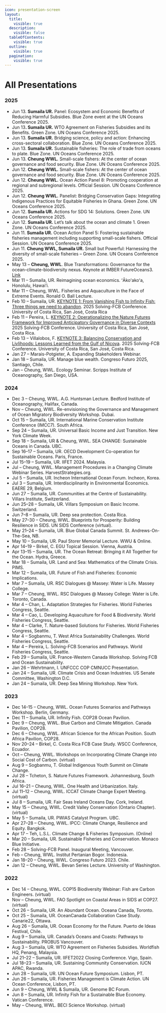 ```yaml
---
icon: presentation-screen
layout:
  title:
    visible: true
  description:
    visible: false
  tableOfContents:
    visible: true
  outline:
    visible: true
  pagination:
    visible: true
---
```


# All Presentations

### 2025

* Jun 13. **Sumaila UR.** Panel: Ecosystem and Economic Benefits of Reducing Harmful Subsidies. Blue Zone event at the UN Oceans Conference 2025.
* Jun 1&#x33;**. Sumaila UR.** WTO Agreement on Fisheries Subsidies and its Benefits. Green Zone. UN Oceans Conference 2025.
* Jun 13. **Sumaila UR.** Bridging science, policy and action: Enhancing cross-sectoral collaboration. Blue Zone. UN Oceans Conference 2025.
* Jun 13. **Sumaila UR.** Sustainable fisheries: The role of trade from oceans to plate. Blue Zone. UN Oceans Conference 2025.
* Jun 13. **Cheung WWL.** Small-scale fishers: At the center of ocean governance and food security. Blue Zone. UN Oceans Conference 2025.
* Jun 12. **Cheung WWL.** Small-scale fishers: At the center of ocean governance and food security. Blue Zone. UN Oceans Conference 2025.
* Jun 12. **Cheung WWL.** Ocean Action Panel 8: Promoting cooperation at regional and subregional levels. Official Session. UN Oceans Conference 2025.
* Jun 12. **Cheung WWL.** Panelist: Bridging Conservation Gaps: Integrating Indigenous Practices for Equitable Fisheries in Ghana. Green Zone. UN Oceans Conference 2025.
* Jun 12. **Sumaila UR.** Actions for SDG 14: Solutions. Green Zone. UN Oceans Conference 2025.
* Jun 12. **Sumaila UR.** Let’s talk about the ocean and climate 1. Green Zone. UN Oceans Conference 2025.
* Jun 11. **Sumaila UR.** Ocean Action Panel 5: Fostering sustainable fisheries management including supporting small-scale fishers. Official Session. UN Oceans Conference 2025.
* Jun 11. **Cheung WWL, Sumaila UR.** Small but Powerful: Harnessing the diversity of small-scale fisheries – Green Zone. UN Oceans Conference 2025.
* May 13 – **Cheung, WWL**. Blue Transformations: Governance for the ocean-climate-biodiversity nexus. Keynote at IMBER FutureOceans3. [Link](https://imber.info/event/fo3/)&#x20;
* Mar 11 – Sumaila, UR. Reimagining ocean economics. ʻĀkoʻakoʻa, Honolulu, Hawai’i.&#x20;
* Mar 11 – Cheung, WWL. Fisheries and Aquaculture in the Face of Extreme Events. Ronald O. Ball Lecture.&#x20;
* Feb 10 – Sumaila, UR. [KEYNOTE 1: From Vanishing Fish to Infinity Fish: Three things we need to abandon](https://www.youtube.com/watch?v=quFcLYhlZzg). 2025 Solving-FCB Conference. University of Costa Rica, San José, Costa Rica&#x20;
* Feb 11 – Pereira, L. [KEYNOTE 2: Operationalizing the Nature Futures Framework for Improved Anticipatory Governance in Diverse Contexts](https://youtu.be/tFDZde7U_C4) 2025 Solving-FCB Conference. University of Costa Rica, San José, Costa Rica.&#x20;
* Feb 13 – Villalobos, F. [KEYNOTE 3: Balancing Conservation and Livlihoods: Lessons Learned from the Gulf of Nicoya](https://youtu.be/RmxSVMDha_o). 2025 Solving-FCB Conference. University of Costa Rica, San José, Costa Rica.&#x20;
* Jan 27 – Marais-Potgieter, A. Expanding Stakeholders Webinar.&#x20;
* Jan 18 – Sumaila, UR. Manage blue wealth. Congreso Futuro 2025, Santiago, Chile.&#x20;
* Jan – Cheung, WWL. Ecology Seminar. Scripps Institute of Oceanography, San Diego, USA.&#x20;

### 2024&#x20;

* Dec 3 – Cheung, WWL. A.G. Huntsman Lecture. Bedford Institute of Oceanography, Halifax, Canada.&#x20;
* Nov – Cheung, WWL. Re-envisioning the Governance and Management of Ocean Migratory Biodiversity Workshop. Dubai.&#x20;
* Oct 15 – Sumaila, UR. International Marine Conservation Institute Conference (IMCC7). South Africa.&#x20;
* Sep 24 – Sumaila, UR. Universal Basic Income and Just Transition. New York Climate Week.&#x20;
* Sep 18 – Sumaila, UR & Cheung, WWL. SEA CHANGE: Sustainable Oceans in Canada. UBC.&#x20;
* Sep 16–17 – Sumaila, UR. OECD Development Co-operation for Sustainable Oceans. Paris, France.&#x20;
* Jul 15–19 – Sumaila, UR. IIFET 2024. Malaysia.&#x20;
* Jul – Cheung, WWL. Management Procedures in a Changing Climate Webinar Series. HarvestStrategies.org.&#x20;
* Jul 5 – Sumaila, UR. Incheon International Ocean Forum. Incheon, Korea.&#x20;
* Jul 3 – Sumaila, UR. Interdisciplinarity in Environmental Economics. EAERE 29, Belgium.&#x20;
* Jun 27 – Sumaila, UR. Communities at the Centre of Sustainability. Villars Institute, Switzerland.&#x20;
* Jun 25–28 – Sumaila, UR. Villars Symposium on Basic Income. Switzerland.&#x20;
* Jun 7–8 – Sumaila, UR. Deep sea protection. Costa Rica.&#x20;
* May 27–30 – Cheung, WWL. Blueprints for Prosperity: Building Resilience in SIDS. UN SIDS Conference (virtual).&#x20;
* May 21–24 – Sumaila, UR. Blue Global Canada Summit. St. Andrews-On-The-Sea, NB.&#x20;
* May 10 – Sumaila, UR. Paul Storer Memorial Lecture. WWU & Online.&#x20;
* Apr 14–19 – Birkel, C. EGU Topical Session. Vienna, Austria.&#x20;
* Apr 13–15 – Sumaila, UR. The Ocean Retreat: Bringing it All Together for the Ocean. Hydra, Greece.&#x20;
* Mar 18 – Sumaila, UR. Land and Sea: Mathematics of the Climate Crisis. PIMS.&#x20;
* Mar 12 – Sumaila, UR. Future of Fish and Fisheries: Economic Implications.&#x20;
* Mar 7 – Sumaila, UR. RSC Dialogues @ Massey: Water is Life. Massey College.&#x20;
* Mar 7 – Cheung, WWL. RSC Dialogues @ Massey College: Water is Life. Toronto, Canada.&#x20;
* Mar 4 – Chan, L. Adaptation Strategies for Fisheries. World Fisheries Congress, Seattle.&#x20;
* Mar 4 – Cao, L. Developing Aquaculture for Food & Biodiversity. World Fisheries Congress, Seattle.&#x20;
* Mar 4 – Clarke, T. Nature-based Solutions for Fisheries. World Fisheries Congress, Seattle.&#x20;
* Mar 4 – Sogbanmu, T. West Africa Sustainability Challenges. World Fisheries Congress, Seattle.&#x20;
* Mar 4 – Pereira, L. Solving-FCB Scenarios and Pathways. World Fisheries Congress, Seattle.&#x20;
* Feb 29 – Sumaila, UR. France-Western Canada Workshop. Solving FCB and Ocean Sustainability.&#x20;
* Jan 26 – Wehrtmann, I. UNFCCC COP CMNUCC Presentation.&#x20;
* Jan 24 – Sumaila, UR. Climate Crisis and Ocean Industries. US Senate Committee, Washington D.C.&#x20;
* Jan 24 – Sumaila, UR. Deep Sea Mining Workshop. New York.&#x20;

### 2023&#x20;

* Dec 14–15 – Cheung, WWL. Ocean Futures Scenarios and Pathways Workshop. Berlin, Germany.&#x20;
* Dec 11 – Sumaila, UR. Infinity Fish. COP28 Ocean Pavilion.&#x20;
* Dec 9 – Cheung, WWL. Blue Carbon and Climate Mitigation. Canada Pavilion, COP28.&#x20;
* Dec 6 – Cheung, WWL. African Science for the African Position. South Africa Pavilion, COP28.&#x20;
* Nov 20–24 – Birkel, C. Costa Rica FCB Case Study. WSCC Conference, Ecuador.&#x20;
* Oct – Cheung, WWL. Workshops on Incorporating Climate Change into Social Cost of Carbon. (virtual)&#x20;
* Aug 9 – Sogbanmu, T. Global Indigenous Youth Summit on Climate Change.&#x20;
* Jul 28 – Tcheton, S. Nature Futures Framework. Johannesburg, South Africa.&#x20;
* Jul 16–21 – Cheung, WWL. One Health and Urbanization. Italy.&#x20;
* Jul 11–12 – Cheung, WWL. ICCAT Climate Change Expert Meeting. (virtual)&#x20;
* Jul 8 – Sumaila, UR. Fair Seas Ireland Oceans Day. Cork, Ireland.&#x20;
* May 15 – Cheung, WWL. Credit Valley Conservation (Ontario Chapter). (virtual)&#x20;
* May 5 – Sumaila, UR. PWIAS Catalyst Program. UBC.&#x20;
* Apr 27–28 – Cheung, WWL. IPCC: Climate Change, Resilience and Equity. Bangkok.&#x20;
* Apr 17 – Teh, L.S.L. Climate Change & Fisheries Symposium. (Online)&#x20;
* Mar 20 – Sumaila, UR. Sustainable Fisheries and Conservation. Monaco Blue Initiative.&#x20;
* Feb 28 – Solving-FCB Panel. Inaugural Meeting, Vancouver.&#x20;
* Feb – Cheung, WWL. Institut Pertanian Bogor. Indonesia.&#x20;
* Jan 18–20 – Cheung, WWL. Congreso Futuro 2023. Chile.&#x20;
* Jan 12 – Cheung, WWL. Bevan Series Lecture. University of Washington.&#x20;

### 2022&#x20;

* Dec 14 – Cheung, WWL. COP15 Biodiversity Webinar: Fish are Carbon Engineers. (virtual)&#x20;
* Nov – Cheung, WWL. FAO Spotlight on Coastal Areas in SIDS at COP27. (virtual)&#x20;
* Oct 26 – Sumaila, UR. An Abundant Ocean. Oceana Canada, Toronto.&#x20;
* Oct 25 – Sumaila, UR. OceanCanada Collaboration Case Study. Canarie22, Ottawa.&#x20;
* Aug 26 – Sumaila, UR. Ocean Economy for the Future. Puerto de Ideas Festival, Chile.&#x20;
* Aug 9 – Sumaila, UR. Canada’s Oceans and Coasts: Pathways to Sustainability. PROBUS Vancouver.&#x20;
* Aug 3 – Sumaila, UR. WTO Agreement on Fisheries Subsidies. Worldfish HQ, Penang, Malaysia.&#x20;
* Jul 21–22 – Sumaila, UR. IIFET2022 Closing Conference. Vigo, Spain.&#x20;
* Jul 18–23 – Sumaila, UR. Sustaining Community Conservation. IUCN APAC, Rwanda.&#x20;
* Jun 28 – Sumaila, UR. UN Ocean Future Symposium. Lisbon, PT.&#x20;
* Jun 26 – Sumaila, UR. Fisheries Management is Climate Action. UN Ocean Conference, Lisbon, PT.&#x20;
* Jun 9 – Cheung, WWL & Sumaila, UR. Genome BC Forum.&#x20;
* Jun 8 – Sumaila, UR. Infinity Fish for a Sustainable Blue Economy. Vatican Conference.&#x20;
* May – Cheung, WWL. BECI Science Workshop. (virtual)&#x20;
